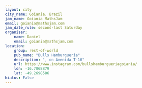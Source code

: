 ```yaml
---
layout: city                                           
city_name: Goiania, Brazil                                                           
jam_name: Goiania MathsJam
email: goiania@mathsjam.com
jam_date_rule: second-last Saturday
organiser:
    name: Daniel
    email: goiania@mathsjam.com
location:
    group: rest-of-world
    pub_name: "Bulls Hamburgueria"
    description: ", on Avenida T-10"
    url: https://www.instagram.com/bullshamburgueriagoiania/
    lon: -16.7068879
    lat: -49.2698586
hiatus: False
---
```

